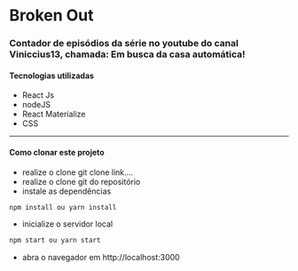 # Broken Out
### Contador de episódios da série no youtube do canal Viniccius13, chamada: Em busca da casa automática! 

####  Tecnologias utilizadas
- React Js
- nodeJS
- React Materialize
- CSS

------------
####  Como clonar este projeto
- realize o clone git clone link....
- realize o clone git do repositório
- instale as dependências
```sh
npm install ou yarn install
```
- inicialize o servidor local
```sh
npm start ou yarn start
```
- abra o navegador em http://localhost:3000